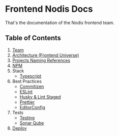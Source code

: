# Frontend Nodis Docs

That's the documentation of the Nodis frontend team.

## Table of Contents

1. [Team](https://nodis-com-br.github.io/math/team)
2. [Architecture (Frontend Universe)](https://nodis-com-br.github.io/math/universe)
3. [Projects Naming References](https://nodis-com-br.github.io/math/projects-naming-references)
4. [NPM](https://nodis-com-br.github.io/math/npm)
5. Stack
   - [Typescript](https://nodis-com-br.github.io/math/typescript)
6. Best Practices
   - [Commitizen](https://nodis-com-br.github.io/math/commitizen)
   - [ESLint](https://nodis-com-br.github.io/math/eslint)
   - [Husky & Lint Staged](https://nodis-com-br.github.io/math/husky-lint-staged)
   - [Prettier](https://nodis-com-br.github.io/math/prettier)
   - [EditorConfig](https://nodis-com-br.github.io/math/editorconfig)
7. Tests
   - [Testing](https://nodis-com-br.github.io/math/testing)
   - [Sonar Qube](https://nodis-com-br.github.io/math/sonar-qube)
8. [Deploy](https://nodis-com-br.github.io/math/deploy)
